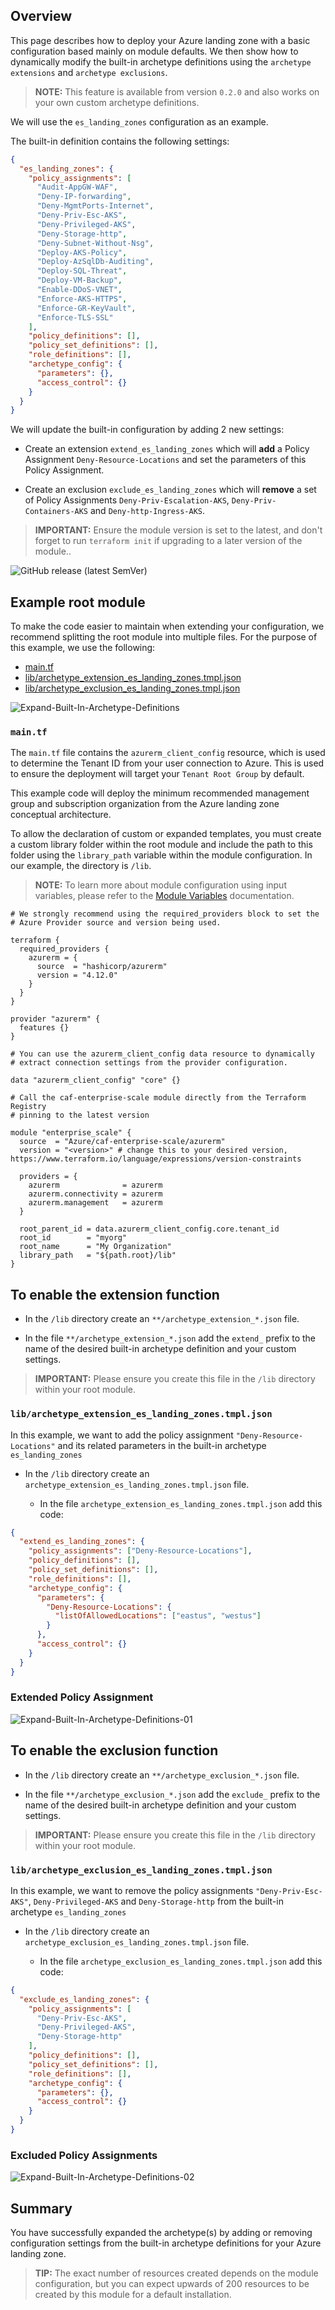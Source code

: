 <!-- markdownlint-disable first-line-h1 -->
## Overview

This page describes how to deploy your Azure landing zone with a basic configuration based mainly on module defaults.
We then show how to dynamically modify the built-in archetype definitions using the `archetype extensions` and `archetype exclusions`.

> **NOTE:** This feature is available from version `0.2.0` and also works on your own custom archetype definitions.

We will use the `es_landing_zones` configuration as an example.

The built-in definition contains the following settings:

```json
{
  "es_landing_zones": {
    "policy_assignments": [
      "Audit-AppGW-WAF",
      "Deny-IP-forwarding",
      "Deny-MgmtPorts-Internet",
      "Deny-Priv-Esc-AKS",
      "Deny-Privileged-AKS",
      "Deny-Storage-http",
      "Deny-Subnet-Without-Nsg",
      "Deploy-AKS-Policy",
      "Deploy-AzSqlDb-Auditing",
      "Deploy-SQL-Threat",
      "Deploy-VM-Backup",
      "Enable-DDoS-VNET",
      "Enforce-AKS-HTTPS",
      "Enforce-GR-KeyVault",
      "Enforce-TLS-SSL"
    ],
    "policy_definitions": [],
    "policy_set_definitions": [],
    "role_definitions": [],
    "archetype_config": {
      "parameters": {},
      "access_control": {}
    }
  }
}
```

We will update the built-in configuration by adding 2 new settings:

- Create an extension `extend_es_landing_zones` which will **add** a Policy Assignment `Deny-Resource-Locations` and set the parameters of this Policy Assignment.

- Create an exclusion `exclude_es_landing_zones` which will **remove** a set of Policy Assignments `Deny-Priv-Escalation-AKS`, `Deny-Priv-Containers-AKS` and `Deny-http-Ingress-AKS`.

> **IMPORTANT:** Ensure the module version is set to the latest, and don't forget to run `terraform init` if upgrading to a later version of the module..

![GitHub release (latest SemVer)](https://img.shields.io/github/v/release/Azure/terraform-azurerm-caf-enterprise-scale?style=flat&logo=github)

## Example root module

To make the code easier to maintain when extending your configuration, we recommend splitting the root module into multiple files.
For the purpose of this example, we use the following:

- [main.tf](#maintf)
- [lib/archetype_extension_es_landing_zones.tmpl.json](#libarchetype_extension_es_landing_zonestmpljson)
- [lib/archetype_exclusion_es_landing_zones.tmpl.json](#libarchetype_exclusion_es_landing_zonestmpljson)

![Expand-Built-In-Archetype-Definitions](media/examples-expand-built-in-archetype-definitions.png)

### `main.tf`

The `main.tf` file contains the `azurerm_client_config` resource, which is used to determine the Tenant ID from your user connection to Azure.
This is used to ensure the deployment will target your `Tenant Root Group` by default.

This example code will deploy the minimum recommended management group and subscription organization from the Azure landing zone conceptual architecture.

To allow the declaration of custom or expanded templates, you must create a custom library folder within the root module and include the path to this folder using the `library_path` variable within the module configuration.
In our example, the directory is `/lib`.

> **NOTE:** To learn more about module configuration using input variables, please refer to the [Module Variables](%5BUser-Guide%5D-Module-Variables) documentation.

```hcl
# We strongly recommend using the required_providers block to set the
# Azure Provider source and version being used.

terraform {
  required_providers {
    azurerm = {
      source  = "hashicorp/azurerm"
      version = "4.12.0"
    }
  }
}

provider "azurerm" {
  features {}
}

# You can use the azurerm_client_config data resource to dynamically
# extract connection settings from the provider configuration.

data "azurerm_client_config" "core" {}

# Call the caf-enterprise-scale module directly from the Terraform Registry
# pinning to the latest version

module "enterprise_scale" {
  source  = "Azure/caf-enterprise-scale/azurerm"
  version = "<version>" # change this to your desired version, https://www.terraform.io/language/expressions/version-constraints

  providers = {
    azurerm              = azurerm
    azurerm.connectivity = azurerm
    azurerm.management   = azurerm
  }

  root_parent_id = data.azurerm_client_config.core.tenant_id
  root_id        = "myorg"
  root_name      = "My Organization"
  library_path   = "${path.root}/lib"
}

```

## To enable the extension function

- In the `/lib` directory create an `**/archetype_extension_*.json` file.

- In the file `**/archetype_extension_*.json` add the `extend_` prefix to the name of the desired built-in archetype definition and your custom settings.

> **IMPORTANT:** Please ensure you create this file in the `/lib` directory within your root module.

### `lib/archetype_extension_es_landing_zones.tmpl.json`

In this example, we want to add the policy assignment `"Deny-Resource-Locations"` and its related parameters in the built-in archetype `es_landing_zones`

- In the `/lib` directory create an `archetype_extension_es_landing_zones.tmpl.json` file.

  - In the file `archetype_extension_es_landing_zones.tmpl.json` add this code:

```json
{
  "extend_es_landing_zones": {
    "policy_assignments": ["Deny-Resource-Locations"],
    "policy_definitions": [],
    "policy_set_definitions": [],
    "role_definitions": [],
    "archetype_config": {
      "parameters": {
        "Deny-Resource-Locations": {
          "listOfAllowedLocations": ["eastus", "westus"]
        }
      },
      "access_control": {}
    }
  }
}
```

### Extended Policy Assignment

![Expand-Built-In-Archetype-Definitions-01](media/examples-expand-built-in-archetype-definitions-01.png)

## To enable the exclusion function

- In the `/lib` directory create an `**/archetype_exclusion_*.json` file.

- In the file `**/archetype_exclusion_*.json` add the `exclude_` prefix to the name of the desired built-in archetype definition and your custom settings.

> **IMPORTANT:** Please ensure you create this file in the `/lib` directory within your root module.

### `lib/archetype_exclusion_es_landing_zones.tmpl.json`

In this example, we want to remove the policy assignments `"Deny-Priv-Esc-AKS"`, `Deny-Privileged-AKS` and `Deny-Storage-http` from the built-in archetype `es_landing_zones`

- In the `/lib` directory create an `archetype_exclusion_es_landing_zones.tmpl.json` file.

  - In the file `archetype_exclusion_es_landing_zones.tmpl.json` add this code:

```json
{
  "exclude_es_landing_zones": {
    "policy_assignments": [
      "Deny-Priv-Esc-AKS",
      "Deny-Privileged-AKS",
      "Deny-Storage-http"
    ],
    "policy_definitions": [],
    "policy_set_definitions": [],
    "role_definitions": [],
    "archetype_config": {
      "parameters": {},
      "access_control": {}
    }
  }
}
```

### Excluded Policy Assignments

![Expand-Built-In-Archetype-Definitions-02](media/examples-expand-built-in-archetype-definitions-02.png)

## Summary

You have successfully expanded the archetype(s) by adding or removing configuration settings from the built-in archetype definitions for your Azure landing zone.

> **TIP:** The exact number of resources created depends on the module configuration, but you can expect upwards of 200 resources to be created by this module for a default installation.
